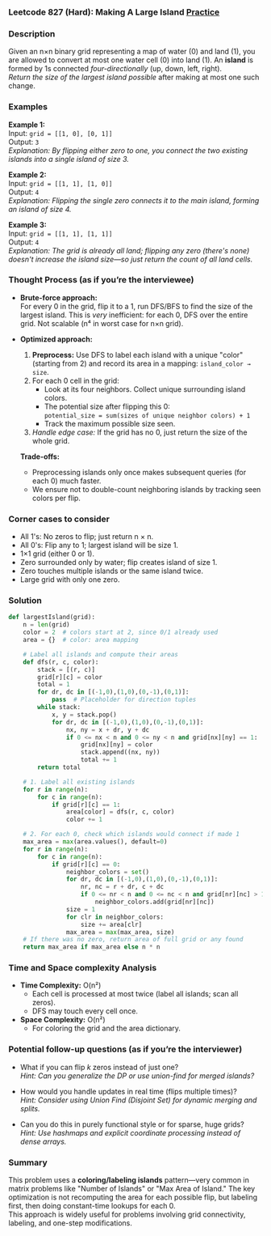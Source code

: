 ### Leetcode 827 (Hard): Making A Large Island [Practice](https://leetcode.com/problems/making-a-large-island)

### Description  
Given an n×n binary grid representing a map of water (0) and land (1), you are allowed to convert at most one water cell (0) into land (1). An **island** is formed by 1s connected *four-directionally* (up, down, left, right).  
*Return the size of the largest island possible* after making at most one such change.

### Examples  

**Example 1:**  
Input: `grid = [[1, 0], [0, 1]]`  
Output: `3`  
*Explanation: By flipping either zero to one, you connect the two existing islands into a single island of size 3.*

**Example 2:**  
Input: `grid = [[1, 1], [1, 0]]`  
Output: `4`  
*Explanation: Flipping the single zero connects it to the main island, forming an island of size 4.*

**Example 3:**  
Input: `grid = [[1, 1], [1, 1]]`  
Output: `4`  
*Explanation: The grid is already all land; flipping any zero (there's none) doesn't increase the island size—so just return the count of all land cells.*

### Thought Process (as if you’re the interviewee)  

- **Brute-force approach:**  
  For every 0 in the grid, flip it to a 1, run DFS/BFS to find the size of the largest island. This is *very* inefficient: for each 0, DFS over the entire grid. Not scalable (n⁴ in worst case for n×n grid).

- **Optimized approach:**  
  1. **Preprocess:** Use DFS to label each island with a unique "color" (starting from 2) and record its area in a mapping: `island_color → size`.
  2. For each 0 cell in the grid:
     - Look at its four neighbors. Collect unique surrounding island colors.
     - The potential size after flipping this 0:  
       `potential_size = sum(sizes of unique neighbor colors) + 1`
     - Track the maximum possible size seen.
  3. *Handle edge case:* If the grid has no 0, just return the size of the whole grid.

  **Trade-offs:**  
  - Preprocessing islands only once makes subsequent queries (for each 0) much faster.
  - We ensure not to double-count neighboring islands by tracking seen colors per flip.

### Corner cases to consider  
- All 1's: No zeros to flip; just return n × n.
- All 0's: Flip any to 1; largest island will be size 1.
- 1×1 grid (either 0 or 1).
- Zero surrounded only by water; flip creates island of size 1.
- Zero touches multiple islands or the same island twice.
- Large grid with only one zero.

### Solution

```python
def largestIsland(grid):
    n = len(grid)
    color = 2  # colors start at 2, since 0/1 already used
    area = {}  # color: area mapping

    # Label all islands and compute their areas
    def dfs(r, c, color):
        stack = [(r, c)]
        grid[r][c] = color
        total = 1
        for dr, dc in [(-1,0),(1,0),(0,-1),(0,1)]:
            pass  # Placeholder for direction tuples
        while stack:
            x, y = stack.pop()
            for dr, dc in [(-1,0),(1,0),(0,-1),(0,1)]:
                nx, ny = x + dr, y + dc
                if 0 <= nx < n and 0 <= ny < n and grid[nx][ny] == 1:
                    grid[nx][ny] = color
                    stack.append((nx, ny))
                    total += 1
        return total

    # 1. Label all existing islands
    for r in range(n):
        for c in range(n):
            if grid[r][c] == 1:
                area[color] = dfs(r, c, color)
                color += 1

    # 2. For each 0, check which islands would connect if made 1
    max_area = max(area.values(), default=0)
    for r in range(n):
        for c in range(n):
            if grid[r][c] == 0:
                neighbor_colors = set()
                for dr, dc in [(-1,0),(1,0),(0,-1),(0,1)]:
                    nr, nc = r + dr, c + dc
                    if 0 <= nr < n and 0 <= nc < n and grid[nr][nc] > 1:
                        neighbor_colors.add(grid[nr][nc])
                size = 1
                for clr in neighbor_colors:
                    size += area[clr]
                max_area = max(max_area, size)
    # If there was no zero, return area of full grid or any found
    return max_area if max_area else n * n
```

### Time and Space complexity Analysis  

- **Time Complexity:** O(n²)  
  - Each cell is processed at most twice (label all islands; scan all zeros).
  - DFS may touch every cell once.
- **Space Complexity:** O(n²)  
  - For coloring the grid and the area dictionary.

### Potential follow-up questions (as if you’re the interviewer)  

- What if you can flip *k* zeros instead of just one?  
  *Hint: Can you generalize the DP or use union-find for merged islands?*

- How would you handle updates in real time (flips multiple times)?  
  *Hint: Consider using Union Find (Disjoint Set) for dynamic merging and splits.*

- Can you do this in purely functional style or for sparse, huge grids?  
  *Hint: Use hashmaps and explicit coordinate processing instead of dense arrays.*

### Summary
This problem uses a **coloring/labeling islands** pattern—very common in matrix problems like "Number of Islands" or "Max Area of Island." The key optimization is not recomputing the area for each possible flip, but labeling first, then doing constant-time lookups for each 0.  
This approach is widely useful for problems involving grid connectivity, labeling, and one-step modifications.